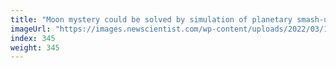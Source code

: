 ```yaml
---
title: "Moon mystery could be solved by simulation of planetary smash-up"
imageUrl: "https://images.newscientist.com/wp-content/uploads/2022/03/11172951/SEI_928248971.jpg?width=600"
index: 345
weight: 345
---
```

